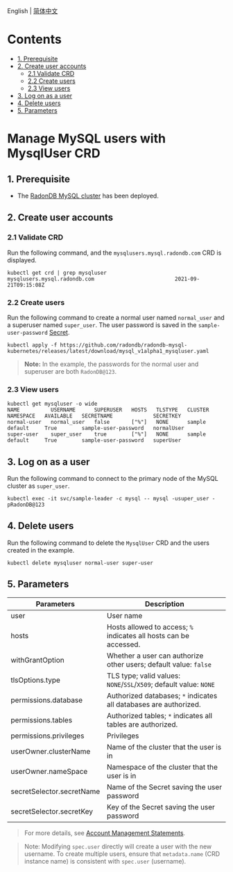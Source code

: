 English | [简体中文](../zh-cn/manage_mysql_user.md)

Contents
==========
   * [1. Prerequisite](#1-prerequisite)
   * [2. Create user accounts](#2-create-user-accounts)
      * [2.1 Validate CRD](#21-validate-crd)
      * [2.2 Create users](#22-create-users)
      * [2.3 View users](#23-view-users)
   * [3. Log on as a user](#3-log-on-as-a-user)
   * [4. Delete users](#4-delete-users)
   * [5. Parameters](#5-parameters)

# Manage MySQL users with MysqlUser CRD

##  1. Prerequisite

* The [RadonDB MySQL cluster](deploy_radondb-mysql_operator_on_k8s.md) has been deployed.

##  2. Create user accounts

###  2.1 Validate CRD

Run the following command, and the `mysqlusers.mysql.radondb.com` CRD is displayed.

```plain
kubectl get crd | grep mysqluser
mysqlusers.mysql.radondb.com                          2021-09-21T09:15:08Z
```

###  2.2 Create users

Run the following command to create a normal user named `normal_user` and a superuser named `super_user`. The user password is saved in the `sample-user-password` [Secret](https://kubernetes.io/docs/concepts/configuration/secret/).

```plain
kubectl apply -f https://github.com/radondb/radondb-mysql-kubernetes/releases/latest/download/mysql_v1alpha1_mysqluser.yaml
```

> **Note:** In the example, the passwords for the normal user and superuser are both `RadonDB@123`.

### 2.3 View users

```plain
kubectl get mysqluser -o wide                                                                                      
NAME          USERNAME      SUPERUSER   HOSTS   TLSTYPE   CLUSTER   NAMESPACE   AVAILABLE   SECRETNAME             SECRETKEY
normal-user   normal_user   false       ["%"]   NONE      sample    default     True        sample-user-password   normalUser
super-user    super_user    true        ["%"]   NONE      sample    default     True        sample-user-password   superUser
```

## 3. Log on as a user

Run the following command to connect to the primary node of the MySQL cluster as `super_user`.

```plain
kubectl exec -it svc/sample-leader -c mysql -- mysql -usuper_user -pRadonDB@123
```

## 4. Delete users
Run the following command to delete the `MysqlUser` CRD and the users created in the example.
```plain
kubectl delete mysqluser normal-user super-user
```

## 5. Parameters
| Parameters                | Description                                                        |
| ------------------------- | ------------------------------------------------------------------ |
| user                      | User name                                                          |
| hosts                     | Hosts allowed to access; `%` indicates all hosts can be accessed.  |
| withGrantOption           | Whether a user can authorize other users; default value: `false`   |
| tlsOptions.type           | TLS type; valid values: `NONE`/`SSL`/`X509`; default value: `NONE` |
| permissions.database      | Authorized databases; `*` indicates all databases are authorized.  |
| permissions.tables        | Authorized tables; `*` indicates all tables are authorized.        |
| permissions.privileges    | Privileges                                                         |
| userOwner.clusterName     | Name of the cluster that the user is in                            |
| userOwner.nameSpace       | Namespace of the cluster that the user is in                       |
| secretSelector.secretName | Name of the Secret saving the user password                        |
| secretSelector.secretKey  | Key of the Secret saving the user password                         |

> For more details, see [Account Management Statements](https://dev.mysql.com/doc/refman/5.7/en/account-management-statements.html).

> Note: Modifying `spec.user` directly will create a user with the new username. To create multiple users, ensure that `metadata.name` (CRD instance name) is consistent with `spec.user` (username).